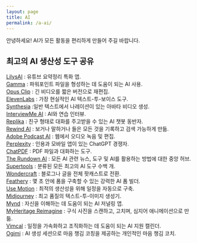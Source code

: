 ```yaml
---
layout: page
title: AI
permalink: /a-ai/
---
```


안녕하세요! AI가 모든 활동을 편리하게 만들어 주길 바랍니다.

## 최고의 AI 생산성 도구 공유 
[LilysAI](https://lilys.ai/) : 유튜브 요약정리 특화 앱.  
[Gamma](https://gamma.app/) : 파워포인트 파일을 형성하는 데 도움이 되는 AI 사용.  
[Opus Clip](https://www.opus.pro/ ) : 긴 비디오를 짧은 버전으로 재편집.  
[ElevenLabs](https://elevenlabs.io/ ) : 가장 현실적인 AI 텍스트-투-보이스 도구.  
[Synthesia](https://www.synthesia.io/ ) :일반 텍스트에서 나레이션이 있는 아바타 비디오 생성.  
[InterviewMe AI](https://interviewmeai.com/ ) : AI와 연습 인터뷰.   
[Replika](https://replika.com/ ) : 친구 형태로 대화를 주고받을 수 있는 AI 챗봇 동반자.  
[Rewind AI](https://www.rewind.ai/ ) : 보거나 말하거나 들은 모든 것을 기록하고 검색 가능하게 만듦.  
[Adobe Podcast AI](https://podcast.adobe.com/ ) : 웹에서 오디오 녹음 및 편집.  
[Perplexity](https://www.perplexity.ai/) : 인용과 모바일 앱이 있는 ChatGPT 경쟁자.   
[ChatPDF](https://www.chatpdf.com/) : PDF 파일과 대화하는 도구.  
[The Rundown AI](https://www.therundown.ai/) :  모든 AI 관련 뉴스, 도구 및 AI를 활용하는 방법에 대한 중앙 허브.  
[Supertools](https://supertools.therundown.ai/) : 분류된 모든 최고의 AI 도구 수백 개.  
[Wondercraft](https://www.wondercraft.ai/) : 블로그나 글을 전체 팟캐스트로 전환.  
[Feathery](https://www.feathery.io/ ) : 몇 초 안에 폼을 구축할 수 있는 강력한 AI 폼 빌더.  
[Use Motion](https://www.usemotion.com/ ) : 최적의 생산성을 위해 일정을 자동으로 구축.  
[Midjourney](https://www.midjourney.com/home?callbackUrl=%2Fexplore) : 최고 품질의 텍스트-투-이미지 생성기.  
[Mynd](https://www.mynd.so/ ) : 자신을 이해하는 데 도움이 되는 AI 저널링 앱.    
[MyHeritage Reimagine](https://www.myheritage.com/reimagine/ ) : 구식 사진을 스캔하고, 고치며, 심지어 애니메이션으로 만듦.  
[Vimcal](https://www.vimcal.com/ ) : 일정을 가속화하고 조직화하는 데 도움이 되는 AI 지원 캘린더.  
[Ogimi](https://ogimi.ai/ ) : AI 생성 세션으로 마음 챙김 코칭을 제공하는 개인적인 마음 챙김 코치.  
 



